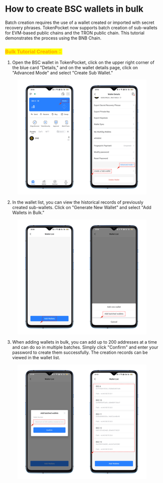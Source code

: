 # How to create BSC wallets in bulk

Batch creation requires the use of a wallet created or imported with secret recovery phrases. TokenPocket now supports batch creation of sub-wallets for EVM-based public chains and the TRON public chain. This tutorial demonstrates the process using the BNB Chain.

### <mark style="color:orange;">Bulk Tutorial Creation：</mark>

1. Open the BSC wallet in TokenPocket, click on the upper right corner of the blue card "Details," and on the wallet details page, click on "Advanced Mode" and select "Create Sub Wallet."

<figure><img src="../../.gitbook/assets/1 (2).png" alt=""><figcaption></figcaption></figure>

2. In the wallet list, you can view the historical records of previously created sub-wallets. Click on "Generate New Wallet" and select "Add Wallets in Bulk."

<figure><img src="../../.gitbook/assets/2.png" alt=""><figcaption></figcaption></figure>

3. When adding wallets in bulk, you can add up to 200 addresses at a time and can do so in multiple batches. Simply click "Confirm" and enter your password to create them successfully. The creation records can be viewed in the wallet list.

<figure><img src="../../.gitbook/assets/3 (5).png" alt=""><figcaption></figcaption></figure>
